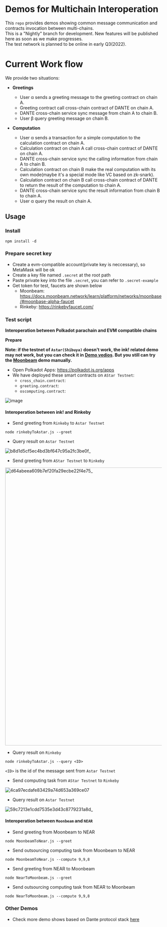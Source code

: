 # Demos for Multichain Interoperation

This `repo` provides demos showing common message communication and contracts invocation between multi-chains.  
This is a "Nightly" branch for development. New features will be published here as soon as we make progresses.  
The test network is planned to be online in early Q3(2022).

# Current Work flow
We provide two situations:
- **Greetings**
  * User α sends a greeting message to the greeting contract on chain A.
  * Greeting contract call cross-chain contract of DANTE on chain A.
  * DANTE cross-chain service sync message from chain A to chain B.
  * User β query greeting message on chain B.

- **Computation**
  * User α sends a transaction for a simple computation to the calculation contract on chain A.
  * Calculation contract on chain A call cross-chain contract of DANTE on chain A.
  * DANTE cross-chain service sync the calling information from chain A to chain B.
  * Calculation contract on chain B make the real computation with its own mode(maybe it's a special mode like VC based on zk-snark).
  * Calculation contract on chain B call cross-chain contract of DANTE to return the result of the computation to chain A.
  * DANTE cross-chain service sync the result information from chain B to chain A.
  * User α query the result on chain A.

## Usage

### Install
```
npm install -d
```

### Prepare secret key
- Create a evm-compatible account(private key is neccessary), so MetaMask will be ok
- Create a key file named `.secret` at the root path
- Paste private key into the file `.secret`, you can refer to `.secret-example`
- Get token for test, faucets are shown below
  - Moonbeam: https://docs.moonbeam.network/learn/platform/networks/moonbase/#moonbase-alpha-faucet
  - Rinkeby: https://rinkebyfaucet.com/

### Test script

**Interoperation between Polkadot parachain and EVM compatible chains**

**Prepare**

**Note: if the testnet of `Astar(Shibuya)` doesn't work, the ink! related demo may not work, but you can check it in [Demo vedios](). But you still can try the [Moonbeam](#interoperation-between-moonbeam-and-near) demo manually.**

- Open Polkadot Apps: https://polkadot.js.org/apps
- We have deployed these smart contracts on `AStar Testnet`:
    - `cross_chain.contract`: 
    - `greeting.contract`: 
    - `oscomputing.contract`: 

![image](https://user-images.githubusercontent.com/83757490/174795732-3c83f06d-938c-4510-915c-1d0642af4009.png)

#### **Interoperation between ink! and Rinkeby**

- Send greeting from `Rinkeby` to `Astar Testnet`
```
node rinkebyToAstar.js --greet
```

- Query result on `Astar Testnet`

![b8d1d5cf5ec4bd3bf647c95a2fc3be0f_](https://user-images.githubusercontent.com/83757490/174796925-a974c507-5637-472d-af15-4f3c445e7169.jpg)

- Send greeting from `AStar Testnet` to `Rinkeby`

<img width="894" alt="d64abeea609b7ef20fa29ecbe22f4e75_" src="https://user-images.githubusercontent.com/83757490/174797223-ccde17ab-cd0d-437f-b47b-8ca371b4b0b3.png">

- Query result on `Rinkeby`
```
node rinkebyToAstar.js --query <ID>
```

`<ID>` is the id of the message sent from `Astar Testnet`

- Send computing task from `AStar Testnet` to `Rinkeby`

![4ca97ecdafe83429a74d653a369ce07](https://user-images.githubusercontent.com/83757490/174798862-b8a90758-5013-492f-aa36-588887d3ee4e.jpg)

- Query result on `Astar Testnet`

![59c7213e1cdd7535e3d43c8779231a8d_](https://user-images.githubusercontent.com/83757490/174797727-982feea8-89cd-4020-9d47-496a55b31706.jpg)

#### **Interoperation between `Moonbeam` and `NEAR`**

- Send greeting from Moonbeam to NEAR
```
node MoonbeamToNear.js --greet
```

- Send outsourcing computing task from Moonbeam to NEAR
```
node MoonbeamToNear.js --compute 9,9,8
```

- Send greeting from NEAR to Moonbeam
```
node NearToMoonbeam.js --greet
```

- Send outsourcing computing task from NEAR to Moonbeam 
```
node NearToMoonbeam.js --compute 9,9,8
```

### Other Demos
* Check more demo shows based on Dante protocol stack [here](https://github.com/dantenetwork/Demo-Show)
